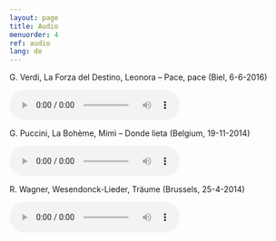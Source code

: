 ```yaml
---
layout: page
title: Audio
menuorder: 4
ref: audio
lang: de
---
```


G. Verdi, La Forza del Destino, Leonora – Pace, pace (Biel, 6-6-2016)

<audio controls><source type="audio/mpeg" src="{{ site.baseurl }}/assets/pace-pace.mp3"/>Hello</audio>

G. Puccini, La Bohème, Mimì – Donde lieta (Belgium, 19-11-2014)

<audio controls><source type="audio/mpeg" src="{{ site.baseurl }}/assets/donde-lieta.mp3"/>Hello</audio>

R. Wagner, Wesendonck-Lieder, Träume   (Brussels, 25-4-2014)

<audio controls><source type="audio/mpeg" src="{{ site.baseurl }}/assets/traume.mp3"/>Hello</audio>

